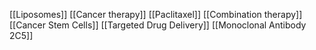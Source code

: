 [[Liposomes]]
[[Cancer therapy]]
[[Paclitaxel]]
[[Combination therapy]]
[[Cancer Stem Cells]]
[[Targeted Drug Delivery]]
[[Monoclonal Antibody 2C5]]
